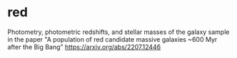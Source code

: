 # red

Photometry, photometric redshifts, and stellar masses of the galaxy sample in the paper "A population of red candidate massive galaxies ~600 Myr after the Big Bang" https://arxiv.org/abs/2207.12446
